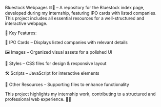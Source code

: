 Bluestock Webpages 🌐📂 – A repository for the Bluestock index page, developed during my internship,
featuring IPO cards with listed companies. 
This project includes all essential resources for a well-structured and interactive webpage.

📌 Key Features:

🏦 IPO Cards – Displays listed companies with relevant details

🖼️ Images – Organized visual assets for a polished UI

🎨 Styles – CSS files for design & responsive layout

🛠️ Scripts – JavaScript for interactive elements

📁 Other Resources – Supporting files to enhance functionality

This project highlights my internship work, contributing to a structured and professional web experience. 🚀💡
